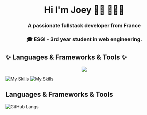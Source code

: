 
<h1 align="center">Hi I'm Joey 👋🏾 👩🏾‍💻</h1>
<h3 align="center">A passionate fullstack developer from France</h3>
<h3 align="center">🎓 ESGI - 3rd year student in web engineering.</h3>

## ✨ Languages & Frameworks & Tools ✨

<p align="center">
  <img src="[https://picsum.photos/460/300](https://skillicons.dev/icons?i=html,css,js,ts,sass,react,nodejs,redux,express,python,tailwind,bootstrap,mongodb,firebase,git)">
</p>

[![My Skills](https://skillicons.dev/icons?i=html,css,js,ts,sass,react,nodejs,redux,express,python,tailwind,bootstrap,mongodb,firebase,git)](https://skillicons.dev)
[![My Skills](https://skillicons.dev/icons?i=nextjs,render,vite,vercel,figma,illustrator,ae&perline=4)](https://skillicons.dev)

## Languages & Frameworks & Tools

![GitHub Langs](https://github-readme-stats.vercel.app/api/top-langs/?username=Joeybervin&layout=compact&theme=black-gray)



<!--
**Joeybervin/Joeybervin** is a ✨ _special_ ✨ repository because its `README.md` (this file) appears on your GitHub profile.

Here are some ideas to get you started:

- 🔭 I’m currently working on ...
- 🌱 I’m currently learning ...
- 👯 I’m looking to collaborate on ...
- 💬 Ask me about ...
- 📫 How to reach me: ...
- ⚡ Fun fact: ...
-->
